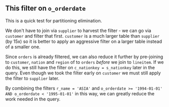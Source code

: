 ﻿
## This filter on `o_orderdate`

This is a quick test for partitioning elimination.

We don't have to join via `supplier` to harvest the filter - we can go via `customer`
and filter that first.
`customer` is a much larger table than `supplier` (by 15x) so it is better to apply an aggressive filter on a larger
table instead of a smaller one.

Since `orders` is already filtered, we can also reduce it further by pre-joining to `customer`, `nation` and `region`
of to `orders` *before* we join to `lineitem`.
If we do this, we still have the filter on `c_nationkey = s_nationkey` later in the query.
Even though we took the filter early on `customer` we must still apply the filter to `supplier` later.

By combining the filters `r_name = 'ASIA'`  and `o_orderdate >= '1994-01-01' AND o_orderdate < '1995-01-01'`
in this way, we can greatly reduce the work needed in the query.

